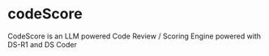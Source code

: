 # codeScore
CodeScore is an LLM powered Code Review / Scoring Engine powered with DS-R1 and DS Coder
